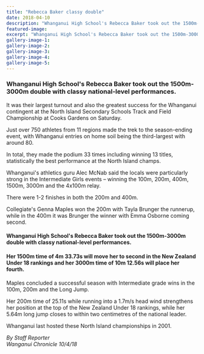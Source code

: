 ```yaml
---
title: "Rebecca Baker classy double"
date: 2018-04-10
description: "Whanganui High School's Rebecca Baker took out the 1500m-3000m double with classy national-level performances..."
featured-image: 
excerpt: "Whanganui High School's Rebecca Baker took out the 1500m-3000m double with classy national-level performances."
gallery-image-1: 
gallery-image-2: 
gallery-image-3: 
gallery-image-4: 
gallery-image-5: 
---
```


<h3 class="element element-paragraph">Whanganui High School's Rebecca Baker took out the 1500m-3000m double with classy national-level performances.</h3>
<p class="element element-paragraph">It was their largest turnout and also the greatest success for the Whanganui contingent at the North Island Secondary Schools Track and Field Championship at Cooks Gardens on Saturday.</p>
<p class="element element-paragraph">Just over 750 athletes from 11 regions made the trek to the season-ending event, with Whanganui entries on home soil being the third-largest with around 80.</p>
<p class="element element-paragraph">In total, they made the podium 33 times including winning 13 titles, statistically the best performance at the North Island champs.</p>
<p class="element element-paragraph">Whanganui's athletics guru Alec McNab said the locals were particularly strong in the Intermediate Girls events &ndash; winning the 100m, 200m, 400m, 1500m, 3000m and the 4x100m relay.</p>
<p class="element element-paragraph">There were 1-2 finishes in both the 200m and 400m.</p>
<p class="element element-paragraph">Collegiate's Genna Maples won the 200m with Tayla Brunger the runnerup, while in the 400m it was Brunger the winner with Emma Osborne coming second.</p>
<h4 class="element element-paragraph">Whanganui High School's Rebecca Baker took out the 1500m-3000m double with classy national-level performances.</h4>
<h4 class="element element-paragraph">Her 1500m time of 4m 33.73s will move her to second in the New Zealand Under 18 rankings and her 3000m time of 10m 12.56s will place her fourth.</h4>
<p class="element element-paragraph">Maples concluded a successful season with Intermediate grade wins in the 100m, 200m and the Long Jump.</p>
<p class="element element-paragraph">Her 200m time of 25.11s while running into a 1.7m/s head wind strengthens her position at the top of the New Zealand Under 18 rankings, while her 5.64m long jump closes to within two centimetres of the national leader.</p>
<p class="element element-paragraph">Whanganui last hosted these North Island championships in 2001.</p>
<p><em>By Staff Reporter <br />Wanganui Chronicle 10/4/18</em></p>

